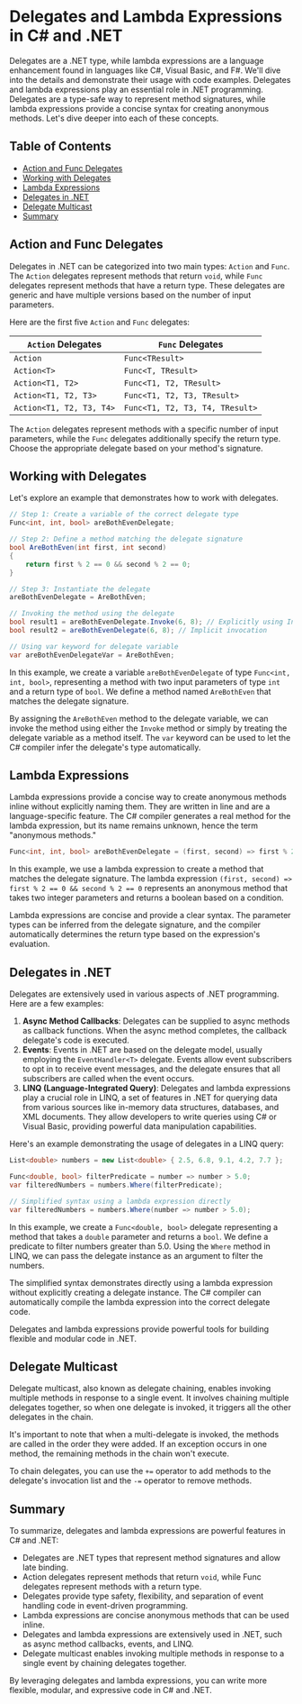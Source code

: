 # Delegates and Lambda Expressions in C# and .NET

Delegates are a .NET type, while lambda expressions are a language enhancement found in languages like C#, Visual Basic, and F#. We'll dive into the details and demonstrate their usage with code examples.
Delegates and lambda expressions play an essential role in .NET programming. Delegates are a type-safe way to represent method signatures, while lambda expressions provide a concise syntax for creating anonymous methods. Let's dive deeper into each of these concepts.

## Table of Contents
- [Action and Func Delegates](#action-and-func-delegates)
- [Working with Delegates](#working-with-delegates)
- [Lambda Expressions](#lambda-expressions)
- [Delegates in .NET](#delegates-in-dotnet)
- [Delegate Multicast](#delegate-multicast)
- [Summary](#summary)

## Action and Func Delegates

Delegates in .NET can be categorized into two main types: `Action` and `Func`. The `Action` delegates represent methods that return `void`, while `Func` delegates represent methods that have a return type. These delegates are generic and have multiple versions based on the number of input parameters.

Here are the first five `Action` and `Func` delegates:

| `Action` Delegates | `Func` Delegates              |
| ------------------ | ---------------------------- |
| `Action`           | `Func<TResult>`               |
| `Action<T>`        | `Func<T, TResult>`            |
| `Action<T1, T2>`    | `Func<T1, T2, TResult>`       |
| `Action<T1, T2, T3>`| `Func<T1, T2, T3, TResult>`   |
| `Action<T1, T2, T3, T4>` | `Func<T1, T2, T3, T4, TResult>` |

The `Action` delegates represent methods with a specific number of input parameters, while the `Func` delegates additionally specify the return type. Choose the appropriate delegate based on your method's signature.

## Working with Delegates

Let's explore an example that demonstrates how to work with delegates.

```csharp
// Step 1: Create a variable of the correct delegate type
Func<int, int, bool> areBothEvenDelegate;

// Step 2: Define a method matching the delegate signature
bool AreBothEven(int first, int second)
{
    return first % 2 == 0 && second % 2 == 0;
}

// Step 3: Instantiate the delegate
areBothEvenDelegate = AreBothEven;

// Invoking the method using the delegate
bool result1 = areBothEvenDelegate.Invoke(6, 8); // Explicitly using Invoke method
bool result2 = areBothEvenDelegate(6, 8); // Implicit invocation

// Using var keyword for delegate variable
var areBothEvenDelegateVar = AreBothEven;
```

In this example, we create a variable `areBothEvenDelegate` of type `Func<int, int, bool>`, representing a method with two input parameters of type `int` and a return type of `bool`. We define a method named `AreBothEven` that matches the delegate signature.

By assigning the `AreBothEven` method to the delegate variable, we can invoke the method using either the `Invoke` method or simply by treating the delegate variable as a method itself. The `var` keyword can be used to let the C# compiler infer the delegate's type automatically.

## Lambda Expressions

Lambda expressions provide a concise way to create anonymous methods inline without explicitly naming them. They are written in line and are a language-specific feature. The C# compiler generates a real method for the lambda expression, but its name remains unknown, hence the term "anonymous methods."

```csharp
Func<int, int, bool> areBothEvenDelegate = (first, second) => first % 2 == 0 && second % 2 == 0;
```

In this example, we use a lambda expression to create a method that matches the delegate signature. The lambda expression `(first, second) => first % 2 == 0 && second % 2 == 0` represents an anonymous method that takes two integer parameters and returns a boolean based on a condition.

Lambda expressions are concise and provide a clear syntax. The parameter types can be inferred from the delegate signature, and the compiler automatically determines the return type based on the expression's evaluation.

## Delegates in .NET

Delegates are extensively used in various aspects of .NET programming. Here are a few examples:

1. **Async Method Callbacks**: Delegates can be supplied to async methods as callback functions. When the async method completes, the callback delegate's code is executed.
2. **Events**: Events in .NET are based on the delegate model, usually employing the `EventHandler<T>` delegate. Events allow event subscribers to opt in to receive event messages, and the delegate ensures that all subscribers are called when the event occurs.
3. **LINQ (Language-Integrated Query)**: Delegates and lambda expressions play a crucial role in LINQ, a set of features in .NET for querying data from various sources like in-memory data structures, databases, and XML documents. They allow developers to write queries using C# or Visual Basic, providing powerful data manipulation capabilities.

Here's an example demonstrating the usage of delegates in a LINQ query:

```csharp
List<double> numbers = new List<double> { 2.5, 6.8, 9.1, 4.2, 7.7 };

Func<double, bool> filterPredicate = number => number > 5.0;
var filteredNumbers = numbers.Where(filterPredicate);

// Simplified syntax using a lambda expression directly
var filteredNumbers = numbers.Where(number => number > 5.0);
```

In this example, we create a `Func<double, bool>` delegate representing a method that takes a `double` parameter and returns a `bool`. We define a predicate to filter numbers greater than 5.0. Using the `Where` method in LINQ, we can pass the delegate instance as an argument to filter the numbers.

The simplified syntax demonstrates directly using a lambda expression without explicitly creating a delegate instance. The C# compiler can automatically compile the lambda expression into the correct delegate code.

Delegates and lambda expressions provide powerful tools for building flexible and modular code in .NET.

## Delegate Multicast

Delegate multicast, also known as delegate chaining, enables invoking multiple methods in response to a single event. It involves chaining multiple delegates together, so when one delegate is invoked, it triggers all the other delegates in the chain.

It's important to note that when a multi-delegate is invoked, the methods are called in the order they were added. If an exception occurs in one method, the remaining methods in the chain won't execute.

To chain delegates, you can use the `+=` operator to add methods to the delegate's invocation list and the `-=` operator to remove methods.

## Summary

To summarize, delegates and lambda expressions are powerful features in C# and .NET:

- Delegates are .NET types that represent method signatures and allow late binding.
- Action delegates represent methods that return `void`, while Func delegates represent methods with a return type.
- Delegates provide type safety, flexibility, and separation of event handling code in event-driven programming.
- Lambda expressions are concise anonymous methods that can be used inline.
- Delegates and lambda expressions are extensively used in .NET, such as async method callbacks, events, and LINQ.
- Delegate multicast enables invoking multiple methods in response to a single event by chaining delegates together.

By leveraging delegates and lambda expressions, you can write more flexible, modular, and expressive code in C# and .NET.
